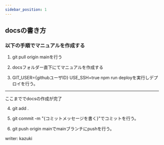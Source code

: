 ```yaml
---
sidebar_position: 1
---
```


## docsの書き方

### 以下の手順でマニュアルを作成する

1. git pull origin mainを行う

2. docsフォルダー直下にてマニュアルを作成する

3. GIT_USER={githubユーザID} USE_SSH=true npm run deployを実行しデプロイを行う。
------------------------------------------------
ここまででdocsの作成が完了

4. git add .

5. git commit -m "{コミットメッセージを書く}"でコミットを行う。

6. git push origin mainでmainブランチにpushを行う。


writer: kazuki
